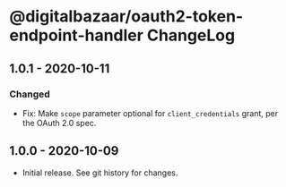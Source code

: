 # @digitalbazaar/oauth2-token-endpoint-handler ChangeLog

## 1.0.1 - 2020-10-11

### Changed
- Fix: Make `scope` parameter optional for `client_credentials` grant,
  per the OAuth 2.0 spec.

## 1.0.0 - 2020-10-09

- Initial release. See git history for changes.
